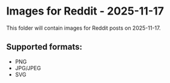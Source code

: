# Images for Reddit - 2025-11-17

This folder will contain images for Reddit posts on 2025-11-17.

## Supported formats:
- PNG
- JPG/JPEG
- SVG
